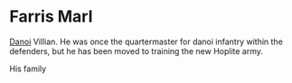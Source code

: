 # Farris Marl

[Danoi](/f/danoi.md) Villian. He was once the quartermaster for danoi infantry within the defenders, but he has been moved to training the new Hoplite army.

His family 